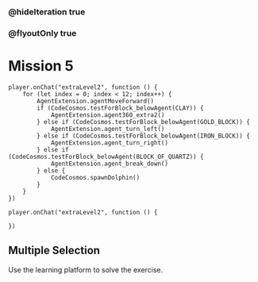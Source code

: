 ### @hideIteration true
### @flyoutOnly true
# Mission 5

```blocks
player.onChat("extraLevel2", function () {
    for (let index = 0; index < 12; index++) {
        AgentExtension.agentMoveForward()
        if (CodeCosmos.testForBlock_belowAgent(CLAY)) {
            AgentExtension.agent360_extra2()
        } else if (CodeCosmos.testForBlock_belowAgent(GOLD_BLOCK)) {
            AgentExtension.agent_turn_left()
        } else if (CodeCosmos.testForBlock_belowAgent(IRON_BLOCK)) {
            AgentExtension.agent_turn_right()
        } else if (CodeCosmos.testForBlock_belowAgent(BLOCK_OF_QUARTZ)) {
            AgentExtension.agent_break_down()
        } else {
            CodeCosmos.spawnDolphin()
        }
    }
})
```

```template
player.onChat("extraLevel2", function () {
    
})
```

## Multiple Selection
Use the learning platform to solve the exercise.